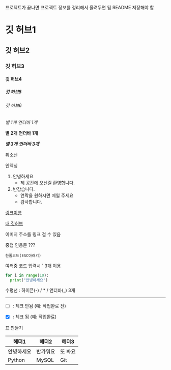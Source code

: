 프로젝트가 끝나면 프로젝트 정보를 정리해서 올려두면 됨
README 저장해야 함

# 깃 허브1
## 깃 허브2
### 깃 허브3
#### 깃 허브4
##### 깃 허브5
###### 깃 허브6


*별 1개*
_언더바 1개_


**별 2개**
__언더바 1개__


***별 3개***
___언더바 3개___


~~취소선~~


인덱싱
1. 안녕하세요
   - 제 공간에 오신걸 환영합니다.
3. 반갑습니다.
   + 연락을 원하시면 메일 주세요
   * 감사합니다.

  
[링크이름](링크주소, "커서온 메시지")


[내 깃허브](https://github.com/SeongYeun/Git_Test/, "Git_Test 메인")


이미지 주소를 링크 걸 수 있음


중첩 인용문 ???


`한줄코드(ESC아래키)`


여러중 코드 입력시 ` 3개 이용


```python
for i in range(10):
  print("안녕하세요")
```

수평선 : 하이픈(-) / * / 언더바(_) 3개
___


- [ ]  : 체크 안됨 (예: 작업완료 전)


- [x]  : 체크 됨 (예: 작업완료)


표 만들기

| 헤더1 | 헤더2 | 헤더3 |
|-------|-------|-------|
| 안녕하세요 | 반가워요 | 또 봐요 |
|Python|MySQL|Git|
